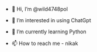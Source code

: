 - 👋 Hi, I’m @wild4748pol
- 👀 I’m interested in using ChatGpt
- 🌱 I’m currently learning Python

- 📫 How to reach me - nikak

<!---
wild4748pol/wild4748pol is a ✨ special ✨ repository because its `README.md` (this file) appears on your GitHub profile.
You can click the Preview link to take a look at your changes.
--->
